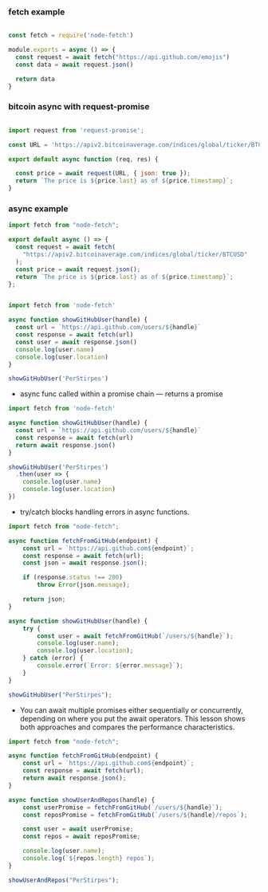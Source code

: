 
### fetch example

```js

const fetch = require('node-fetch')

module.exports = async () => {
  const request = await fetch("https://api.github.com/emojis")
  const data = await request.json()

  return data
}

```

### bitcoin async with request-promise

```js

import request from 'request-promise';

const URL = 'https://apiv2.bitcoinaverage.com/indices/global/ticker/BTCUSD';

export default async function (req, res) {

  const price = await request(URL, { json: true });
  return `The price is ${price.last} as of ${price.timestamp}`;
}
```

### async example

```js
import fetch from "node-fetch";

export default async () => {
  const request = await fetch(
    "https://apiv2.bitcoinaverage.com/indices/global/ticker/BTCUSD"
  );
  const price = await request.json();
  return `The price is ${price.last} as of ${price.timestamp}`;
};

```


```js

import fetch from 'node-fetch'

async function showGitHubUser(handle) {
  const url = `https://api.github.com/users/${handle}`
  const response = await fetch(url)
  const user = await response.json()
  console.log(user.name)
  console.log(user.location)
}

showGitHubUser('PerStirpes')


```

* async func called within a promise chain — returns a promise

```js
import fetch from 'node-fetch'

async function showGitHubUser(handle) {
  const url = `https://api.github.com/users/${handle}`
  const response = await fetch(url)
  return await response.json()
}

showGitHubUser('PerStirpes')
  .then(user => {
    console.log(user.name)
    console.log(user.location)
})

 ```   
*  try/catch blocks handling errors in async functions.

```js
import fetch from "node-fetch";

async function fetchFromGitHub(endpoint) {
    const url = `https://api.github.com${endpoint}`;
    const response = await fetch(url);
    const json = await response.json();

    if (response.status !== 200)
        throw Error(json.message);

    return json;
}

async function showGitHubUser(handle) {
    try {
        const user = await fetchFromGitHub(`/users/${handle}`);
        console.log(user.name);
        console.log(user.location);
    } catch (error) {
        console.error(`Error: ${error.message}`);
    }
}

showGitHubUser("PerStirpes");
```

* You can await multiple promises either sequentially or concurrently, depending on where you put the await operators. This lesson shows both approaches and compares the performance characteristics.

```js
import fetch from "node-fetch";

async function fetchFromGitHub(endpoint) {
    const url = `https://api.github.com${endpoint}`;
    const response = await fetch(url);
    return await response.json();
}

async function showUserAndRepos(handle) {
    const userPromise = fetchFromGitHub(`/users/${handle}`);
    const reposPromise = fetchFromGitHub(`/users/${handle}/repos`);

    const user = await userPromise;
    const repos = await reposPromise;

    console.log(user.name);
    console.log(`${repos.length} repos`);
}

showUserAndRepos("PerStirpes");
```
